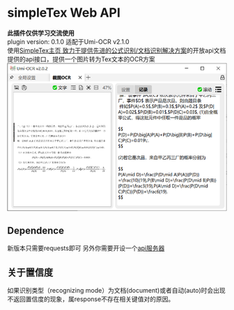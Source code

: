 # simpleTex Web API
**此插件仅供学习交流使用**  
plugin version: 0.1.0 适配于Umi-OCR v2.1.0  
使用[SimpleTex主页 致力于提供先进的公式识别/文档识别解决方案](https://simpletex.cn/ai/latex_ocr)的开放api文档提供的api接口，提供一个图片转为Tex文本的OCR方案  
![示例exapmple](example1-1.png)

## Dependence
新版本只需要requests即可
另外你需要开设一个[api服务器](https://github.com/scarletborder/SimpleTex-WebAPI)


## 关于置信度
如果识别类型（recognizing mode）为文档(document)或者自动(auto)时会出现不返回置信度的现象，属response不存在相关键值对的原因。